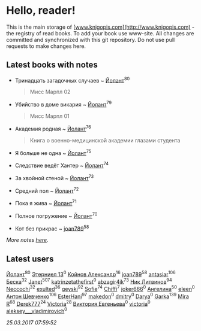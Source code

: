 # Hello, reader!
This is the main storage of [www.knigopis.com](http://www.knigopis.com) - the registry of read books.
To add your book use www-site. All changes are committed and synchronized with this git repository.
Do not use pull requests to make changes here.


## Latest books with notes
* Тринадцать загадочных случаев ~ [Йолант](users/104/104690883692185089260-google)<sup>80</sup>
    > Мисс Марпл 02

* Убийство в доме викария ~ [Йолант](users/104/104690883692185089260-google)<sup>79</sup>
    > Мисс Марпл 01

* Академия родная ~ [Йолант](users/104/104690883692185089260-google)<sup>76</sup>
    > Книга о военно-медицинской академии глазами студента

* Я больше не одна ~ [Йолант](users/104/104690883692185089260-google)<sup>75</sup>

* Следствие ведёт Хантер ~ [Йолант](users/104/104690883692185089260-google)<sup>74</sup>

* За хвойной стеной ~ [Йолант](users/104/104690883692185089260-google)<sup>73</sup>

* Средний пол ~ [Йолант](users/104/104690883692185089260-google)<sup>72</sup>

* Пока я жива ~ [Йолант](users/104/104690883692185089260-google)<sup>71</sup>

* Полное погружение ~ [Йолант](users/104/104690883692185089260-google)<sup>70</sup>

* Кот без прикрас ~ [joan789](users/240/2401650-vkontakte)<sup>58</sup>


_More notes [here](latest_books_with_notes.md)._


## Latest users
[Йолант](users/104/104690883692185089260-google)<sup>80</sup> 
[Этерниел 13](users/165/16501172616331031425-mailru)<sup>0</sup> 
[Койнов Александр](users/414/414040473-vkontakte)<sup>16</sup> 
[joan789](users/240/2401650-vkontakte)<sup>58</sup> 
[antasiar](users/688/68827372-vkontakte)<sup>106</sup> 
[Беска](users/157/1577468-vkontakte)<sup>32</sup> 
[Janet](users/205/20565064-vkontakte)<sup>507</sup> 
[katrinzetathefirst](users/138/1389223397787225-facebook)<sup>0</sup> 
[abzagir4ik](users/362/3621623-vkontakte)<sup>73</sup> 
[Ник Литвинов](users/241/241974816-vkontakte)<sup>94</sup> 
[Neccochi](users/126/12601720503917094896-mailru)<sup>32</sup> 
[exulted](users/100/100599204551896265722-google)<sup>36</sup> 
[geyski](users/221/221959664-vkontakte)<sup>92</sup> 
[Sofie](users/485/48568611-vkontakte)<sup>74</sup> 
[Chiffi](users/105/105831994080785626680-google)<sup>7</sup> 
[joker666](users/246/2463393-vkontakte)<sup>0</sup> 
[Ангелина](users/837/83788782-vkontakte)<sup>50</sup> 
[eleen](users/100/100002213456036-facebook)<sup>0</sup> 
[Антон Шевченко](users/339/339786161-vkontakte)<sup>106</sup> 
[EsterHani](users/305/30558181-vkontakte)<sup>97</sup> 
[makedon](users/323/323691055-vkontakte)<sup>0</sup> 
[dmitry](users/107/107235589178771063989-google)<sup>0</sup> 
[Darya](users/901/90113106-vkontakte)<sup>0</sup> 
[Garka](users/115/115753719718250012620-google)<sup>139</sup> 
[Mira R](users/103/103293621948650602575-google)<sup>68</sup> 
[Derek777](users/153/15386028-yandex)<sup>24</sup> 
[Victoria](users/113/113794223924688167852-google)<sup>28</sup> 
[Виктория Евгеньева](users/102/10205921887061811730-mailru)<sup>0</sup> 
[victoria](users/646/64674343-vkontakte)<sup>0</sup> 
[aleksey___vladimirovich](users/769/76995116-vkontakte)<sup>0</sup> 


_25.03.2017 07:59:52_
